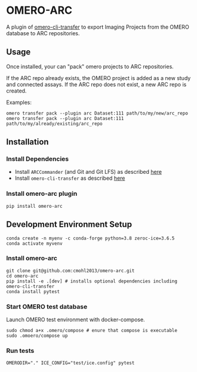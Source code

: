 # OMERO-ARC

A plugin of [omero-cli-transfer](https://github.com/ome/omero-cli-transfer) to export Imaging Projects from the OMERO database to ARC repositories.

## Usage

Once installed, your can "pack" omero projects to ARC repositories.

If the ARC repo already exists, the OMERO project is added as a new study
and connected assays.
If the ARC repo does not exist, a new ARC repo is created.

Examples:
```
omero transfer pack --plugin arc Dataset:111 path/to/my/new/arc_repo
omero transfer pack --plugin arc Dataset:111 path/to/my/already/existing/arc_repo
```

## Installation


### Install Dependencies

* Install `ARCCommander` (and Git and Git LFS) as described [here](https://nfdi4plants.org/nfdi4plants.knowledgebase/docs/ArcCommanderManual/index-setup.html)
* Install `omero-cli-transfer` as described [here](https://github.com/ome/omero-cli-transfer)

### Install omero-arc plugin

```
pip install omero-arc
```

## Development Environment Setup
```
conda create -n myenv -c conda-forge python=3.8 zeroc-ice=3.6.5
conda activate myvenv
```

### Install omero-arc
```
git clone git@github.com:cmohl2013/omero-arc.git
cd omero-arc
pip install -e .[dev] # installs optional dependencies including omero-cli-transfer
conda install pytest

```

### Start OMERO test database

Launch OMERO test environment with docker-compose.
```
sudo chmod a+x .omero/compose # enure that compose is executable
sudo .omoero/compose up
```

### Run tests
```
OMERODIR="." ICE_CONFIG="test/ice.config" pytest
```

